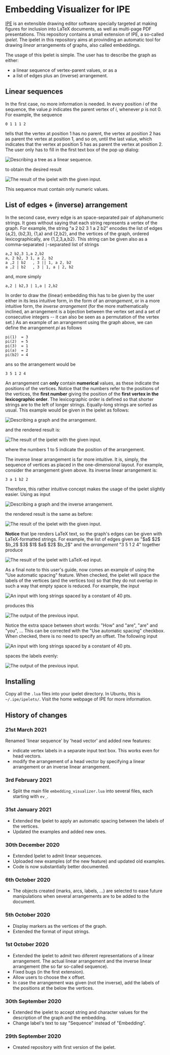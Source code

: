 # Embedding Visualizer for IPE

[IPE](http://ipe.otfried.org/) is an extensible drawing editor software specially targeted at making figures for inclusion into LaTeX documents, as well as multi-page PDF presentations. This repository contains a small extension of IPE, a so-called _ipelet_. The ipelet in this repository aims at provinding an automatic tool for drawing _linear_ arrangements of graphs, also called embeddings.

The usage of this ipelet is simple. The user has to describe the graph as either:

- a linear sequence of vertex-parent values, or as a
- a list of edges plus an (inverse) arrangement.

## Linear sequences

In the first case, no more information is needed. In every position _i_ of the sequence, the value _p_ indicates the parent vertex of _i_, whenever _p_ is not 0. For example, the sequence

	0 1 1 1 2

tells that the vertex at position 1 has no parent, the vertex at position 2 has as parent the vertex at position 1, and so on, until the last value, which indicates that the vertex at position 5 has as parent the vertex at position 2. The user only has to fill in the first text box of the pop up dialog:

![Describing a tree as a linear sequence.](figures/example_input_4.png)

to obtain the desired result

![The result of the ipelet with the given input.](figures/example_result_4.png)

This sequence must contain only numeric values.

## List of edges + (inverse) arrangement

In the second case, every edge is an space-separated pair of alphanumeric strings. It goes without saying that each string represents a vertex of the graph. For example, the string "a 2 b2 3 1 a 2 b2" encodes the list of edges \{a,2\}, \{b2,3\}, \{1,a\} and \{2,b2\}, and the vertices of the graph, ordered lexicographically, are \{1,2,3,a,b2\}. This string can be given also as a comma-separated `|`-separated list of strings

	a,2 b2,3 1,a 2,b2
	a, 2 b2, 3 1, a 2, b2
	a ,2 | b2   , 3 || 1, a 2, b2
	a ,2 | b2   , 3 | 1, a | 2, b2

and, more simply

	a,2 | b2,3 | 1,a | 2,b2

In order to draw the (linear) embedding this has to be given by the user either in its less intuitive form, in the form of an _arrangement_, or in a more intuitive form, the _inverse arrangement_ (for the more mathematically inclined, an arrangement is a bijection between the vertex set and a set of consecutive integers -- it can also be seen as a permutation of the vertex set.) As an example of an arrangement using the graph above, we can define the arrangement _pi_ as follows

	pi(1)  = 3
	pi(2)  = 5
	pi(3)  = 1
	pi(a)  = 2
	pi(b2) = 4

ans so the arrangement would be

	3 5 1 2 4

An arrangement can **only** contain **numerical** values, as these indicate the positions of the vertices. Notice that the numbers refer to the positions of the vertices, the **first number** giving the position of the **first vertex in the lexicographic order**. The lexicographic order is defined so that shorter strings are to the left of longer strings. Equally-long strings are sorted as usual. This example would be given in the ipelet as follows:

![Describing a graph and the arrangement.](figures/example_input_1_1.png)

and the rendered result is:

![The result of the ipelet with the given input.](figures/example_result_1.png)

where the numbers 1 to 5 indicate the position of the arrangement.

The inverse linear arrangement is far more intuitive. It is, simply, the sequence of vertices as placed in the one-dimensional layout. For example, consider the arrangement given above. Its inverse linear arrangement is:

	3 a 1 b2 2

Therefore, this rather intuitive concept makes the usage of the ipelet slightly easier. Using as input

![Describing a graph and the inverse arrangement.](figures/example_input_1_2.png)

the rendered result is the same as before:

![The result of the ipelet with the given input.](figures/example_result_1.png)

**Notice** that Ipe renders LaTeX text, so the graph's edges can be given with LaTeX-formatted strings. For example, the list of edges given as "\$a\$ \$2\$ \$b_2\$ \$3\$ \$1\$ \$a\$ \$2\$ \$b_2\$" and the _arrangement_ "3 5 1 2 4" together produce

![The result of the ipelet with LaTeX-ed input.](figures/example_result_3.png)

As a final note to this user's guide, now comes an example of using the "Use automatic spacing" feature. When checked, the ipelet will space the labels of the vertices (and the vertices too) so that they do not overlap in such a way that empty space is reduced. For example, the input

![An input with long strings spaced by a constant of 40 pts.](figures/example_input_5_1.png)

produces this

![The output of the previous input.](figures/example_result_5_1.png)

Notice the extra space between short words: "How" and "are", "are" and "you", ... This can be corrected with the "Use automatic spacing" checkbox. When checked, there is no need to specify an offset. The following input

![An input with long strings spaced by a constant of 40 pts.](figures/example_input_5_2.png)

spaces the labels evenly:

![The output of the previous input.](figures/example_result_5_2.png)

## Installing

Copy all the `.lua` files into your ipelet directory. In Ubuntu, this is `~/.ipe/ipelets/`. Visit the home webpage of IPE for more information.

## History of changes

### 21st March 2021

Renamed 'linear sequence' by 'head vector' and added new features:
- indicate vertex labels in a separate input text box. This works even for head vectors.
- modify the arrangement of a head vector by specifying a linear arrangement or an inverse linear arrangement.

### 3rd February 2021

- Split the main file `embedding_visualizer.lua` into several files, each starting with `ev_`.

### 31st January 2021

- Extended the Ipelet to apply an automatic spacing between the labels of the vertices.
- Updated the examples and added new ones.

### 30th December 2020

- Extended Ipelet to admit linear sequences.
- Uploaded new examples (of the new feature) and updated old examples.
- Code is now substantially better documented.

### 6th October 2020

- The objects created (marks, arcs, labels, ...) are selected to ease future manipulations when several arrangements are to be added to the document.

### 5th October 2020

- Display markers as the vertices of the graph.
- Extended the format of input strings.

### 1st October 2020

- Extended the ipelet to admit two diferent representations of a linear arrangement. The actual linear arrangement and the inverse linear arrangement (the so far so-called sequence).
- Fixed bugs (in the first extension).
- Allow users to choose the x offset.
- In case the arrangement was given (not the inverse), add the labels of the positions at the below the vertices.

### 30th September 2020

- Extended the ipelet to accept string and character values for the description of the graph and the embedding.
- Change label's text to say "Sequence" instead of "Embedding".

### 29th September 2020

- Created repository with first version of the ipelet.
